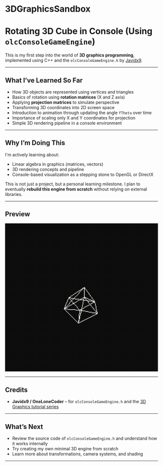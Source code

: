 # 3DGraphicsSandbox
# Rotating 3D Cube in Console (Using `olcConsoleGameEngine`)

This is my first step into the world of **3D graphics programming**, implemented using C++ and the `olcConsoleGameEngine.h` by [Javidx9](https://github.com/OneLoneCoder).

---

## What I’ve Learned So Far

- How 3D objects are represented using vertices and triangles  
- Basics of rotation using **rotation matrices** (X and Z axis)  
- Applying **projection matrices** to simulate perspective  
- Transforming 3D coordinates into 2D screen space  
- Introduction to animation through updating the angle `fTheta` over time  
- Importance of scaling only X and Y coordinates for projection  
- Simple 3D rendering pipeline in a console environment  

---

## Why I’m Doing This

I'm actively learning about:  
- Linear algebra in graphics (matrices, vectors)  
- 3D rendering concepts and pipeline  
- Console-based visualization as a stepping stone to OpenGL or DirectX  

This is not just a project, but a personal learning milestone. I plan to eventually **rebuild this engine from scratch** without relying on external libraries.

---

## Preview

![Rotating Cube GIF](media/preview.gif) <!-- Replace this path with your actual gif path -->

---

## Credits

- **Javidx9 / OneLoneCoder** – for `olcConsoleGameEngine.h` and the [3D Graphics tutorial series](https://www.youtube.com/watch?v=ih20l3pJoeU)

---

## What’s Next

- Review the source code of `olcConsoleGameEngine.h` and understand how it works internally  
- Try creating my own minimal 3D engine from scratch  
- Learn more about transformations, camera systems, and shading  

---

